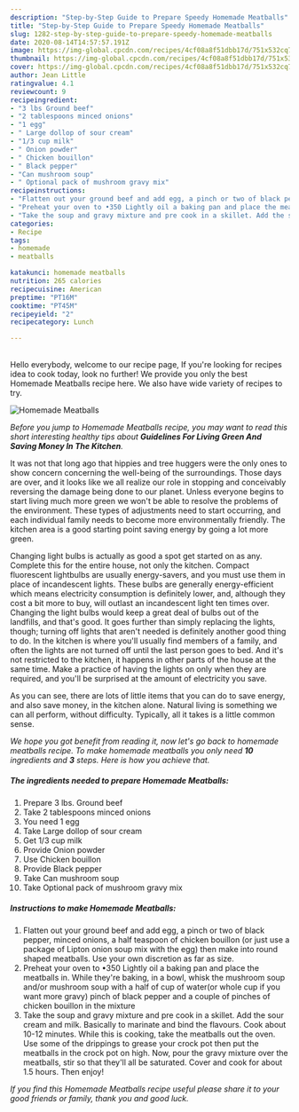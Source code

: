 ```yaml
---
description: "Step-by-Step Guide to Prepare Speedy Homemade Meatballs"
title: "Step-by-Step Guide to Prepare Speedy Homemade Meatballs"
slug: 1282-step-by-step-guide-to-prepare-speedy-homemade-meatballs
date: 2020-08-14T14:57:57.191Z
image: https://img-global.cpcdn.com/recipes/4cf08a8f51dbb17d/751x532cq70/homemade-meatballs-recipe-main-photo.jpg
thumbnail: https://img-global.cpcdn.com/recipes/4cf08a8f51dbb17d/751x532cq70/homemade-meatballs-recipe-main-photo.jpg
cover: https://img-global.cpcdn.com/recipes/4cf08a8f51dbb17d/751x532cq70/homemade-meatballs-recipe-main-photo.jpg
author: Jean Little
ratingvalue: 4.1
reviewcount: 9
recipeingredient:
- "3 lbs Ground beef"
- "2 tablespoons minced onions"
- "1 egg"
- " Large dollop of sour cream"
- "1/3 cup milk"
- " Onion powder"
- " Chicken bouillon"
- " Black pepper"
- "Can mushroom soup"
- " Optional pack of mushroom gravy mix"
recipeinstructions:
- "Flatten out your ground beef and add egg, a pinch or two of black pepper, minced onions, a half teaspoon of chicken bouillon (or just use a package of Lipton onion soup mix with the egg) then make into round shaped meatballs. Use your own discretion as far as size."
- "Preheat your oven to •350 Lightly oil a baking pan and place the meatballs in. While they&#39;re baking, in a bowl, whisk the mushroom soup and/or mushroom soup with a half of cup of water(or whole cup if you want more gravy) pinch of black pepper and a couple of pinches of chicken bouillon in the mixture"
- "Take the soup and gravy mixture and pre cook in a skillet. Add the sour cream and milk. Basically to marinate and bind the flavours. Cook about 10-12 minutes. While this is cooking, take the meatballs out the oven. Use some of the drippings to grease your crock pot then put the meatballs in the crock pot on high. Now, pour the gravy mixture over the meatballs, stir so that they&#39;ll all be saturated. Cover and cook for about 1.5 hours. Then enjoy!"
categories:
- Recipe
tags:
- homemade
- meatballs

katakunci: homemade meatballs 
nutrition: 265 calories
recipecuisine: American
preptime: "PT16M"
cooktime: "PT45M"
recipeyield: "2"
recipecategory: Lunch

---
```

<br>
Hello everybody, welcome to our recipe page, If you're looking for recipes idea to cook today, look no further! We provide you only the best Homemade Meatballs recipe here. We also have wide variety of recipes to try.
<br>


![Homemade Meatballs](https://img-global.cpcdn.com/recipes/4cf08a8f51dbb17d/751x532cq70/homemade-meatballs-recipe-main-photo.jpg)

<i>Before you jump to Homemade Meatballs recipe, you may want to read this short interesting healthy tips about 
<strong>Guidelines For Living Green And Saving Money In The Kitchen</strong>.</i>
</br>

It was not that long ago that hippies and tree huggers were the only ones to show concern concerning the well-being of the surroundings. Those days are over, and it looks like we all realize our role in stopping and conceivably reversing the damage being done to our planet. Unless everyone begins to start living much more green we won't be able to resolve the problems of the environment. These types of adjustments need to start occurring, and each individual family needs to become more environmentally friendly. The kitchen area is a good starting point saving energy by going a lot more green.

Changing light bulbs is actually as good a spot get started on as any. Complete this for the entire house, not only the kitchen. Compact fluorescent lightbulbs are usually energy-savers, and you must use them in place of incandescent lights. These bulbs are generally energy-efficient which means electricity consumption is definitely lower, and, although they cost a bit more to buy, will outlast an incandescent light ten times over. Changing the light bulbs would keep a great deal of bulbs out of the landfills, and that's good. It goes further than simply replacing the lights, though; turning off lights that aren't needed is definitely another good thing to do. In the kitchen is where you'll usually find members of a family, and often the lights are not turned off until the last person goes to bed. And it's not restricted to the kitchen, it happens in other parts of the house at the same time. Make a practice of having the lights on only when they are required, and you'll be surprised at the amount of electricity you save.

As you can see, there are lots of little items that you can do to save energy, and also save money, in the kitchen alone. Natural living is something we can all perform, without difficulty. Typically, all it takes is a little common sense.


<i>We hope you got benefit from reading it, now let's go back to homemade meatballs recipe. To make homemade meatballs you only need <strong>10</strong> ingredients and <strong>3</strong> steps. Here is how you achieve that.
</i>

##### The ingredients needed to prepare Homemade Meatballs:

1. Prepare 3 lbs. Ground beef
1. Take 2 tablespoons minced onions
1. You need 1 egg
1. Take  Large dollop of sour cream
1. Get 1/3 cup milk
1. Provide  Onion powder
1. Use  Chicken bouillon
1. Provide  Black pepper
1. Take Can mushroom soup
1. Take  Optional pack of mushroom gravy mix


##### Instructions to make Homemade Meatballs:

1. Flatten out your ground beef and add egg, a pinch or two of black pepper, minced onions, a half teaspoon of chicken bouillon (or just use a package of Lipton onion soup mix with the egg) then make into round shaped meatballs. Use your own discretion as far as size.
1. Preheat your oven to •350 Lightly oil a baking pan and place the meatballs in. While they&#39;re baking, in a bowl, whisk the mushroom soup and/or mushroom soup with a half of cup of water(or whole cup if you want more gravy) pinch of black pepper and a couple of pinches of chicken bouillon in the mixture
1. Take the soup and gravy mixture and pre cook in a skillet. Add the sour cream and milk. Basically to marinate and bind the flavours. Cook about 10-12 minutes. While this is cooking, take the meatballs out the oven. Use some of the drippings to grease your crock pot then put the meatballs in the crock pot on high. Now, pour the gravy mixture over the meatballs, stir so that they&#39;ll all be saturated. Cover and cook for about 1.5 hours. Then enjoy!


<i>If you find this Homemade Meatballs recipe useful please share it to your good friends or family, thank you and good luck.</i>
